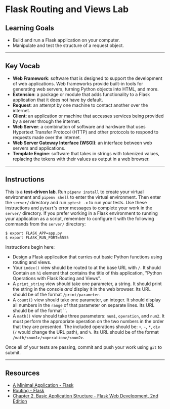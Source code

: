 # Flask Routing and Views Lab

## Learning Goals

- Build and run a Flask application on your computer.
- Manipulate and test the structure of a request object.

***

## Key Vocab

- **Web Framework**: software that is designed to support the development of
  web applications. Web frameworks provide built-in tools for generating web
  servers, turning Python objects into HTML, and more.
- **Extension**: a package or module that adds functionality to a Flask
  application that it does not have by default.
- **Request**: an attempt by one machine to contact another over the internet.
- **Client**: an application or machine that accesses services being provided
  by a server through the internet.
- **Web Server**: a combination of software and hardware that uses Hypertext
  Transfer Protocol (HTTP) and other protocols to respond to requests made
  over the internet.
- **Web Server Gateway Interface (WSGI)**: an interface between web servers
  and applications.
- **Template Engine**: software that takes in strings with tokenized
  values, replacing the tokens with their values as output in a web browser.

***

## Instructions

This is a **test-driven lab**. Run `pipenv install` to create your virtual
environment and `pipenv shell` to enter the virtual environment. Then enter the
`server/` directory and run `pytest -x` to run your tests. Use these
instructions and `pytest`'s error messages to complete your work in the
`server/` directory. If you prefer working in a Flask environment to running
your application as a script, remember to configure it with the following
commands from the `server/` directory:

```console
$ export FLASK_APP=app.py
$ export FLASK_RUN_PORT=5555
```

Instructions begin here:

- Design a Flask application that carries out basic Python functions using
  routing and views.
- Your `index()` view should be routed to at the base URL with `/`. It should
  Contain an `h1` element that contains the title of this application, "Python
  Operations with Flask Routing and Views".
- A `print_string` view should take one parameter, a string. It should print
  the string in the console _and_ display it in the web browser. Its URL should
  be of the format `/print/parameter`.
- A `count()` view should take one parameter, an integer. It should display
  all numbers in the `range` of that parameter on separate lines. Its URL
  should be of the format ``.
- A `math()` view should take three parameters: `num1`, `operation`, and `num2`.
  It must perform the appropriate operation on the two numbers in the order that
  they are presented. The included operations should be: `+`, `-`, `*`, `div`
  (`/` would change the URL path), and `%`. Its URL should be of the format
  `/math/<num1>/<operation>/<num2>`.

Once all of your tests are passing, commit and push your work using `git` to
submit.

***

## Resources

- [A Minimal Application - Flask](https://flask.palletsprojects.com/en/2.2.x/quickstart/#a-minimal-application)
- [Routing - Flask](https://flask.palletsprojects.com/en/2.2.x/quickstart/#routing)
- [Chapter 2. Basic Application Structure - Flask Web Development, 2nd Edition](https://learning.oreilly.com/library/view/flask-web-development/9781491991725/ch02.html#idm140583868985008)
